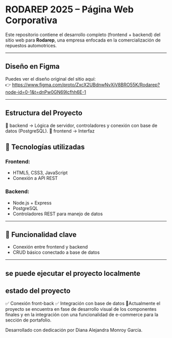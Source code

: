# RODAREP 2025 – Página Web Corporativa

Este repositorio contiene el desarrollo completo (frontend + backend) del sitio web para **Rodarep**, una empresa enfocada en la comercialización de repuestos automotrices.  

---

##  Diseño en Figma

Puedes ver el diseño original del sitio aquí:  
👉 https://www.figma.com/proto/ZxcX2UBdnwNvXjV8BRO55K/Rodarep?node-id=0-1&t=dnPw0GN69Icfhh6E-1

---

##  Estructura del Proyecto
📁 backend → Lógica de servidor, controladores y conexión con base de datos (PostgreSQL).
📁 frontend → Interfaz 

## 🔧 Tecnologías utilizadas

### Frontend:
- HTML5, CSS3, JavaScript
- Conexión a API REST

### Backend:
- Node.js + Express
- PostgreSQL
- Controladores REST para manejo de datos

---

## 🔌 Funcionalidad clave

- Conexión entre frontend y backend
- CRUD básico conectado a base de datos

---

## se puede ejecutar el proyecto localmente

## estado del proyecto
✅ Conexión front-back
✅ Integración con base de datos
🚧Actualmente el proyecto se encuentra en fase de desarrollo visual de los componentes finales y en la integración con una funcionalidad de e-commerce
para la sección de portafolio. 

Desarrollado con dedicación por Diana Alejandra Monroy García.






